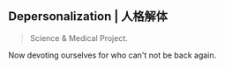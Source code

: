 ## Depersonalization | 人格解体

> Science & Medical Project.

Now devoting ourselves for who can't not be back again.
